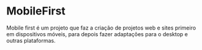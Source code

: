 # MobileFirst
Mobile first é um projeto que faz a criação de projetos web e sites primeiro em dispositivos móveis, para depois fazer adaptações para o desktop e outras plataformas.
